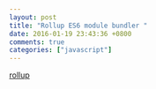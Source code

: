 ```yaml
---
layout: post
title: "Rollup ES6 module bundler "
date: 2016-01-19 23:43:36 +0800
comments: true
categories: ["javascript"]
---
```


<!-- more -->

[rollup]

[rollup]:https://github.com/rollup/rollup